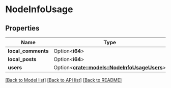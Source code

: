 # NodeInfoUsage

## Properties

Name | Type | Description | Notes
------------ | ------------- | ------------- | -------------
**local_comments** | Option<**i64**> |  | [optional]
**local_posts** | Option<**i64**> |  | [optional]
**users** | Option<[**crate::models::NodeInfoUsageUsers**](NodeInfoUsageUsers.md)> |  | [optional]

[[Back to Model list]](../README.md#documentation-for-models) [[Back to API list]](../README.md#documentation-for-api-endpoints) [[Back to README]](../README.md)


